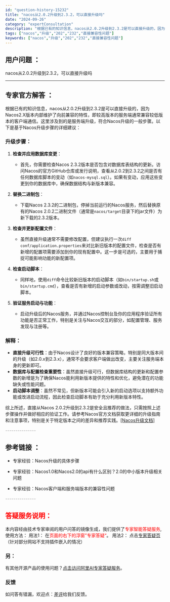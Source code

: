 ```yaml
---
id: "question-history-15232"
title: "nacos从2.0.2升级到2.3.2，可以直接升级吗"
date: "2024-09-26"
category: "expertConsultation"
description: "根据已有的知识信息，nacos从2.0.2升级到2.3.2是可以直接升级的，因为Nacos2.X版本内部维护了向前兼容的特性，即较高版本的服务端通常兼容较低版本的客户端通信。这里涉及到的是服务端升级，符合Nacos升级的一般步骤。以下是基于Nacos升级步骤的详细建议：### 升级步骤：1. **检"
tags: ["nacos","升级","202","232","直接兼容性问题"]
keywords: ["nacos","升级","202","232","直接兼容性问题"]
---
```


## 用户问题 ： 
 nacos从2.0.2升级到2.3.2，可以直接升级吗  

---------------
## 专家官方解答 ：

根据已有的知识信息，nacos从2.0.2升级到2.3.2是可以直接升级的，因为Nacos2.X版本内部维护了向前兼容的特性，即较高版本的服务端通常兼容较低版本的客户端通信。这里涉及到的是服务端升级，符合Nacos升级的一般步骤。以下是基于Nacos升级步骤的详细建议：

### 升级步骤：

1. **检查并应用数据库变更**：
   - 首先，你需要检查Nacos 2.3.2版本是否包含对数据库表结构的更新。访问Nacos的官方GitHub仓库或发行说明，查看从2.0.2到2.3.2之间是否有任何数据库脚本的变动（如`nacos-mysql.sql`）。如果有变动，应用这些变更到你的数据库中，确保数据结构与新版本兼容。

2. **替换二进制包**：
   - 下载Nacos 2.3.2的二进制包，停掉当前运行的Nacos服务，然后替换原有的Nacos 2.0.2二进制文件（通常是`nacos/target`目录下的jar文件）为新下载的2.3.2版本。

3. **检查并更新配置文件**：
   - 虽然直接升级通常不需要修改配置，但建议执行一次`diff conf/application.properties`来对比新旧版本的配置文件，检查是否有新增的配置项需要添加到你的现有配置中。这一步是可选的，主要用于捕捉可能影响功能的新配置项。

4. **检查启动脚本**：
   - 同样地，使用`diff`命令比较新旧版本的启动脚本（如`bin/startup.sh`或`bin/startup.cmd`），查看是否有新增的启动参数或改动，按需调整旧启动脚本。

5. **验证服务启动与功能**：
   - 启动升级后的Nacos服务，并通过Nacos控制台及你的应用程序验证所有功能是否正常工作，特别是关注与Nacos交互的部分，如配置管理、服务发现与注册等。

### 解释：

- **直接升级可行性**：由于Nacos设计了良好的版本兼容策略，特别是同大版本间的升级（如2.0.x到2.3.x），通常不会要求客户端做出改变，主要关注服务端本身的更新即可。
- **数据库与配置检查重要性**：虽然直接升级可行，但数据库结构的更新和配置参数的新增是为了确保Nacos能利用新版本提供的特性和优化，避免潜在的功能缺失或性能问题。
- **启动脚本调整**：虽然不常见，但新版本可能会引入新的启动选项以支持额外功能或改进启动流程，因此检查启动脚本有助于充分利用新版本特性。

综上所述，直接从Nacos 2.0.2升级到2.3.2是安全且推荐的做法，只需按照上述步骤操作并做好相应的验证工作。请参考Nacos官方文档获取更详细的升级指南和注意事项，特别是关于特定版本之间的差异和推荐实践。[[Nacos升级文档]](https://nacos.io/docs/latest/upgrading/200-upgrading/)


<font color="#949494">---------------</font> 


## 参考链接 ：

* 专家经验：Nacos升级的具体步骤 
 
 * 专家经验：Nacos1.0和Nacos2.0的api有什么区别？2.0的中小版本升级相关问题 
 
 * 专家经验：Nacos客户端和服务端版本的兼容性问题 


 <font color="#949494">---------------</font> 
 


## <font color="#FF0000">答疑服务说明：</font> 

本内容经由技术专家审阅的用户问答的镜像生成，我们提供了<font color="#FF0000">专家智能答疑服务</font>,使用方法：
用法1： 在<font color="#FF0000">页面的右下的浮窗”专家答疑“</font>。
用法2： 点击[专家答疑页](https://answer.opensource.alibaba.com/docs/intro)（针对部分网站不支持插件嵌入的情况）
### 另：


有其他开源产品的使用问题？[点击访问阿里AI专家答疑服务](https://answer.opensource.alibaba.com/docs/intro)。
### 反馈
如问答有错漏，欢迎点：[差评](https://ai.nacos.io/user/feedbackByEnhancerGradePOJOID?enhancerGradePOJOId=15255)给我们反馈。
